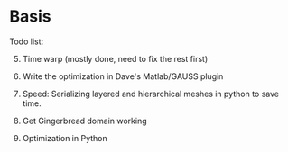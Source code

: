 # Basis

Todo list:

5. Time warp (mostly done, need to fix the rest first)

6. Write the optimization in Dave's Matlab/GAUSS plugin

7. Speed: Serializing layered and hierarchical meshes in python to save time.

8. Get Gingerbread domain working

9. Optimization in Python
